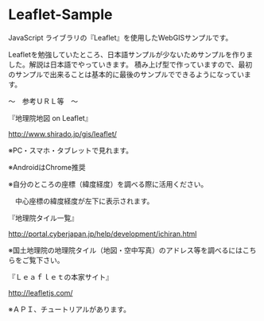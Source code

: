 # Leaflet-Sample
JavaScript ライブラリの『Leaflet』を使用したWebGISサンプルです。

Leafletを勉強していたところ、日本語サンプルが少ないためサンプルを作りました。解説は日本語でやっていきます。
積み上げ型で作っていますので、最初のサンプルで出来ることは基本的に最後のサンプルでできるようになっています。

～　参考ＵＲＬ等　～

『地理院地図 on Leaflet』

http://www.shirado.jp/gis/leaflet/

※PC・スマホ・タブレットで見れます。

※AndroidはChrome推奨

※自分のところの座標（緯度経度）を調べる際に活用ください。

 　中心座標の緯度経度が左下に表示されます。


『地理院タイル一覧』

http://portal.cyberjapan.jp/help/development/ichiran.html

※国土地理院の地理院タイル（地図・空中写真）のアドレス等を調べるにはこちらをご覧下さい。


『Ｌｅａｆｌｅｔの本家サイト』

http://leafletjs.com/

 ※ＡＰＩ、チュートリアルがあります。
